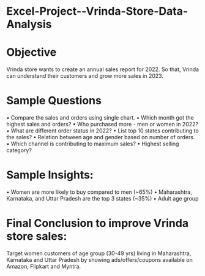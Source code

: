 # Excel-Project--Vrinda-Store-Data-Analysis
# Objective
Vrinda store wants to create an annual sales report for 2022. So that, Vrinda can understand their customers and grow more sales in 2023.

# Sample Questions
•	Compare the sales and orders using single chart.
•	Which month got the highest sales and orders?
•	Who purchased more - men or women in 2022?
•	What are different order status in 2022?
•	List top 10 states contributing to the sales?
•	Relation between age and gender based on number of orders.
•	Which channel is contributing to maximum sales?
•	Highest selling category?
# Sample Insights:
•	Women are more likely to buy compared to men (~65%)
•	Maharashtra, Karnataka, and Uttar Pradesh are the top 3 states (~35%)
•	Adult age group
# Final Conclusion to improve Vrinda store sales:
  Target women customers of age group (30-49 yrs) living in Maharashtra, Karnataka and Uttar Pradesh by showing ads/offers/coupons available on Amazon, Flipkart and Myntra.
